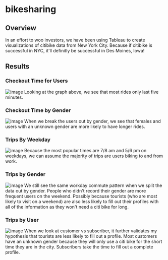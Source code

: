 # bikesharing

## Overview
In an effort to woo investors, we have been using Tableau to create visualizations of citibike data from New York City.  Because if citibike is successful in NYC, it'll definitly be successful in Des Moines, Iowa!

## Results

### Checkout Time for Users
![image](https://user-images.githubusercontent.com/79211628/121733214-d3bb6900-cab8-11eb-9029-9b9eb5246968.png)
Looking at the graph above, we see that most rides only last five minutes.

### Checkout Time by Gender
![image](https://user-images.githubusercontent.com/79211628/121733491-2b59d480-cab9-11eb-88a6-a92b6f1dd1a2.png)
When we break the users out by gender, we see that females and users with an unknown gender are more likely to have longer rides.

### Trips By Weekday
![image](https://user-images.githubusercontent.com/79211628/121733652-5fcd9080-cab9-11eb-9a96-382b55643eeb.png)
Because the most popular times are 7/8 am and 5/6 pm on weekdays, we can assume the majority of trips are users biking to and from work.

### Trips by Gender
![image](https://user-images.githubusercontent.com/79211628/121733846-a1f6d200-cab9-11eb-9d1a-ca3145c6c0af.png)
We still see the same workday commute pattern when we split the data out by gender.  People who didn't record their gender are more frequent users on the weekend.  Possibly because tourists (who are most likely to visit on a weekend) are also less likely to fill out their profiles with all of the information as they won't need a citi bike for long.

### Trips by User
![image](https://user-images.githubusercontent.com/79211628/121734026-d5d1f780-cab9-11eb-8036-e4f993efe3c2.png)
When we look at customer vs subscriber, it further validates my hypothesis that tourists are less likely to fill out a profile.  Most customers have an unknown gender because they will only use a citi bike for the short time they are in the city.  Subscribers take the time to fill out a complete profile.

### 
